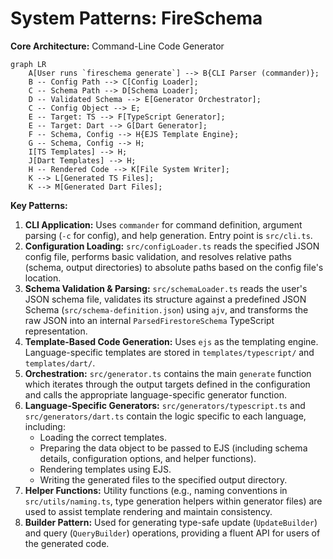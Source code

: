 # System Patterns: FireSchema

**Core Architecture:** Command-Line Code Generator

```mermaid
graph LR
    A[User runs `fireschema generate`] --> B{CLI Parser (commander)};
    B -- Config Path --> C[Config Loader];
    C -- Schema Path --> D[Schema Loader];
    D -- Validated Schema --> E[Generator Orchestrator];
    C -- Config Object --> E;
    E -- Target: TS --> F[TypeScript Generator];
    E -- Target: Dart --> G[Dart Generator];
    F -- Schema, Config --> H{EJS Template Engine};
    G -- Schema, Config --> H;
    I[TS Templates] --> H;
    J[Dart Templates] --> H;
    H -- Rendered Code --> K[File System Writer];
    K --> L[Generated TS Files];
    K --> M[Generated Dart Files];
```

**Key Patterns:**

1. **CLI Application:** Uses `commander` for command definition, argument
   parsing (`-c` for config), and help generation. Entry point is `src/cli.ts`.
2. **Configuration Loading:** `src/configLoader.ts` reads the specified JSON
   config file, performs basic validation, and resolves relative paths (schema,
   output directories) to absolute paths based on the config file's location.
3. **Schema Validation & Parsing:** `src/schemaLoader.ts` reads the user's JSON
   schema file, validates its structure against a predefined JSON Schema
   (`src/schema-definition.json`) using `ajv`, and transforms the raw JSON into
   an internal `ParsedFirestoreSchema` TypeScript representation.
4. **Template-Based Code Generation:** Uses `ejs` as the templating engine.
   Language-specific templates are stored in `templates/typescript/` and
   `templates/dart/`.
5. **Orchestration:** `src/generator.ts` contains the main `generate` function
   which iterates through the output targets defined in the configuration and
   calls the appropriate language-specific generator function.
6. **Language-Specific Generators:** `src/generators/typescript.ts` and
   `src/generators/dart.ts` contain the logic specific to each language,
   including:
   - Loading the correct templates.
   - Preparing the data object to be passed to EJS (including schema details,
     configuration options, and helper functions).
   - Rendering templates using EJS.
   - Writing the generated files to the specified output directory.
7. **Helper Functions:** Utility functions (e.g., naming conventions in
   `src/utils/naming.ts`, type generation helpers within generator files) are
   used to assist template rendering and maintain consistency.
8. **Builder Pattern:** Used for generating type-safe update (`UpdateBuilder`)
   and query (`QueryBuilder`) operations, providing a fluent API for users of
   the generated code.
